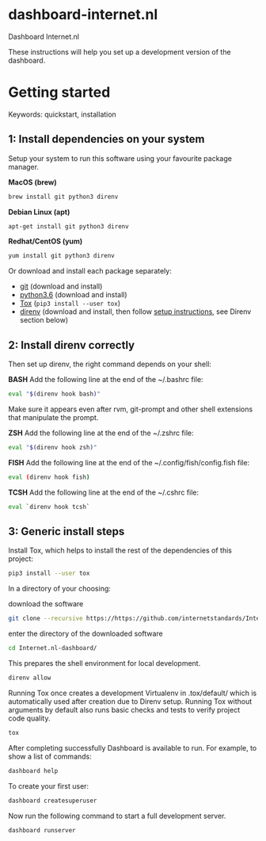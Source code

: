 # dashboard-internet.nl
Dashboard Internet.nl


These instructions will help you set up a development version of the dashboard.

Getting started
===============
Keywords: quickstart, installation

## 1: Install dependencies on your system
Setup your system to run this software using your favourite package manager.

**MacOS (brew)**
```bash
brew install git python3 direnv
```

**Debian Linux (apt)**
```bash
apt-get install git python3 direnv
```

**Redhat/CentOS (yum)**
```bash
yum install git python3 direnv
```

Or download and install each package separately:

- [git](https://git-scm.com/downloads) (download and install)
- [python3.6](https://www.python.org/downloads/) (download and install)
- [Tox](http://tox.readthedocs.io/) (`pip3 install --user tox`)
- [direnv](https://direnv.net/) (download and install, then follow [setup instructions](https://direnv.net/), see Direnv section below)

## 2: Install direnv correctly
Then set up direnv, the right command depends on your shell:

**BASH**
Add the following line at the end of the ~/.bashrc file:
```bash
eval "$(direnv hook bash)"
```

Make sure it appears even after rvm, git-prompt and other shell extensions that manipulate the prompt.

**ZSH**
Add the following line at the end of the ~/.zshrc file:
```bash
eval "$(direnv hook zsh)"
```

**FISH**
Add the following line at the end of the ~/.config/fish/config.fish file:

```bash
eval (direnv hook fish)
```

**TCSH**
Add the following line at the end of the ~/.cshrc file:

```bash
eval `direnv hook tcsh`
```


## 3: Generic install steps
Install Tox, which helps to install the rest of the dependencies of this project:

```bash
pip3 install --user tox
```

In a directory of your choosing:

download the software

```bash
git clone --recursive https://https://github.com/internetstandards/Internet.nl-dashboard
```

enter the directory of the downloaded software

```bash
cd Internet.nl-dashboard/
```

This prepares the shell environment for local development.

```bash
direnv allow
```

Running Tox once creates a development Virtualenv in .tox/default/ which is automatically used after creation due to Direnv setup. Running Tox without arguments by default also runs basic checks and tests to verify project code quality.

```bash
tox
```

After completing successfully Dashboard is available to run. For example, to show a list of commands:

```bash
dashboard help
```

To create your first user:

```bash
dashboard createsuperuser
```

Now run the following command to start a full development server.

```bash
dashboard runserver
```
